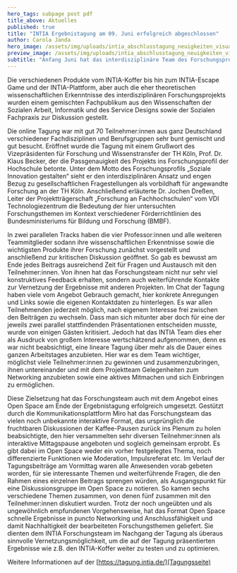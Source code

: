 ```yaml
---
hero_tags: subpage post pdf
title_above: Aktuelles
published: true
title: "INTIA Ergebnistagung am 09. Juni erfolgreich abgeschlossen"
author: Carola Janda
hero_image: /assets/img/uploads/intia_abschlusstagung_neuigkeiten_visual.jpg
preview_image: /assets/img/uploads/intia_abschlusstagung_neuigkeiten_visual.jpg
subtitle: "Anfang Juni hat das interdisziplinäre Team des Forschungsprojekts INTIA nach ca. drei Jahren Laufzeit auf einer virtuellen Konferenz seine Ergebnisse präsentiert."
---
```


Die verschiedenen Produkte vom INTIA-Koffer bis hin zum INTIA-Escape Game und der INTIA-Plattform, aber auch die eher theoretischen wissenschaftlichen Erkenntnisse des interdisziplinären Forschungsprojekts wurden einem gemischten Fachpublikum aus den Wissenschaften der Sozialen Arbeit, Informatik und des Service Designs sowie der Sozialen Fachpraxis zur Diskussion gestellt.

Die online Tagung war mit gut 70 Teilnehmer:innen aus ganz Deutschland verschiedener Fachdisziplinen und Berufsgruppen sehr bunt gemischt und gut besucht. Eröffnet wurde die Tagung mit einem Grußwort des Vizepräsidenten für Forschung und Wissenstransfer der TH Köln, Prof. Dr. Klaus Becker, der die Passgenauigkeit des Projekts ins Forschungsprofil der Hochschule betonte. Unter dem Motto des Forschungsprofils „Soziale Innovation gestalten“ sieht er den interdisziplinären Ansatz und engen Bezug zu gesellschaftlichen Fragestellungen als vorbildhaft für angewandte Forschung an der TH Köln. Anschließend erläuterte Dr. Jochen Dreßen, Leiter der Projektträgerschaft „Forschung an Fachhochschulen“ vom VDI Technologiezentrum die Bedeutung der hier untersuchten Forschungsthemen im Kontext verschiedener Förderrichtlinien des Bundesministeriums für Bildung und Forschung (BMBF).

In zwei parallelen Tracks haben die vier Professor:innen und alle weiteren Teammitglieder sodann ihre wissenschaftlichen Erkenntnisse sowie die wichtigsten Produkte ihrer Forschung zunächst vorgestellt und anschließend zur kritischen Diskussion geöffnet. So gab es bewusst am Ende jedes Beitrags ausreichend Zeit für Fragen und Austausch mit den Teilnehmer:innen. Von ihnen hat das Forschungsteam nicht nur sehr viel konstruktives Feedback erhalten, sondern auch weiterführende Kontakte zur Vernetzung der Ergebnisse mit anderen Projekten. Im Chat der Tagung haben viele vom Angebot Gebrauch gemacht, hier konkrete Anregungen und Links sowie die eigenen Kontaktdaten zu hinterlegen. Es war allen Teilnehmenden jederzeit möglich, nach eigenem Interesse frei zwischen den Beiträgen zu wechseln. Dass man sich mitunter aber doch für eine der jeweils zwei parallel stattfindenden Präsentationen entscheiden musste, wurde von einigen Gästen kritisiert. Jedoch hat das INTIA Team dies eher als Ausdruck von großem Interesse wertschätzend aufgenommen, denn es war nicht beabsichtigt, eine lineare Tagung über mehr als die Dauer eines ganzen Arbeitstages anzubieten. Hier war es dem Team wichtiger, möglichst viele Teilnehmer:innen zu gewinnen und zusammenzubringen, ihnen untereinander und mit dem Projektteam Gelegenheiten zum Networking anzubieten sowie eine aktives Mitmachen und sich Einbringen zu ermöglichen.

Diese Zielsetzung hat das Forschungsteam auch mit dem Angebot eines Open Space am Ende der Ergebnistagung erfolgreich umgesetzt. Gestützt durch die Kommunikationsplattform Miro hat das Forschungsteam das vielen noch unbekannte interaktive Format, das ursprünglich die fruchtbaren Diskussionen der Kaffee-Pausen zurück ins Plenum zu holen beabsichtigte, den hier versammelten sehr diversen Teilnehmer:innen als interaktive Mittagspause angeboten und sogleich gemeinsam erprobt. Es gibt dabei im Open Space weder ein vorher festgelegtes Thema, noch differenzierte Funktionen wie Moderation, Impulsreferat etc. Im Verlauf der Tagungsbeiträge am Vormittag waren alle Anwesenden vorab gebeten worden, für sie interessante Themen und weiterführende Fragen, die den Rahmen eines einzelnen Beitrags sprengen würden, als Ausgangspunkt für eine Diskussionsgruppe im Open Space zu notieren. So kamen sechs verschiedene Themen zusammen, von denen fünf zusammen mit den Teilnehmer:innen diskutiert wurden. Trotz der noch ungeübten und als ungewöhnlich empfundenen Vorgehensweise, hat das Format Open Space schnelle Ergebnisse in puncto Networking und Anschlussfähigkeit und damit Nachhaltigkeit der bearbeiteten Forschungsthemen geliefert. Sie dienten dem INTIA Forschungsteam im Nachgang der Tagung als überaus sinnvolle Vernetzungsmöglichkeit, um die auf der Tagung präsentierten Ergebnisse wie z.B. den INTIA-Koffer weiter zu testen und zu optimieren.

Weitere Informationen auf der [https://tagung.intia.de/](Tagungsseite)
